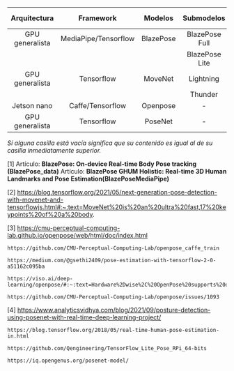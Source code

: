 

| Arquitectura    | Framework             | Modelos    | Submodelos     | Puntos clave | fps   | url/artículo |
| :-------------: | :-------------------: | :--------: | :------------: | :----------: | :---: | :----------: |
| GPU generalista | MediaPipe/Tensorflow  | BlazePose  | BlazePose Full |      33      |   10  |      [1]     |
|                 |                       |            | BlazePose Lite |      33      |   31  |      [1]     |
| GPU generalista | Tensorflow            | MoveNet    | Lightning      |      17      |  >50  |      [2]     |
|                 |                       |            | Thunder        |      17      |  >30  |      [2]     |
| Jetson nano     | Caffe/Tensorflow      | Openpose   |        -       |      135     |   10  |      [3]     |
| GPU generalista | Tensorflow            | PoseNet    |        -       |      17      |  ~10  |      [4]     |




*Si alguna casilla está vacía significa que su contenido es igual al de su casilla inmediatamente superior.*


[1] Artículo: **BlazePose: On-device Real-time Body Pose tracking (BlazePose_data)**
    Artículo: **BlazePose GHUM Holistic: Real-time 3D Human Landmarks and Pose Estimation(BlazePoseMediaPipe)**
    
    
[2] 
    https://blog.tensorflow.org/2021/05/next-generation-pose-detection-with-movenet-and-tensorflowjs.html#:~:text=MoveNet%20is%20an%20ultra%20fast,17%20keypoints%20of%20a%20body.     
    

[3] 
    https://cmu-perceptual-computing-lab.github.io/openpose/web/html/doc/index.html
    
    https://github.com/CMU-Perceptual-Computing-Lab/openpose_caffe_train

    https://medium.com/@gsethi2409/pose-estimation-with-tensorflow-2-0-a51162c095ba
    
    https://viso.ai/deep-learning/openpose/#:~:text=Hardware%2Dwise%2C%20OpenPose%20supports%20different,Mac%2C%20and%20Nvidia%20Jetson%20TX2.
    
    https://github.com/CMU-Perceptual-Computing-Lab/openpose/issues/1093
    
   
[4] 
    https://www.analyticsvidhya.com/blog/2021/09/posture-detection-using-posenet-with-real-time-deep-learning-project/

    https://blog.tensorflow.org/2018/05/real-time-human-pose-estimation-in.html
    
    https://github.com/Qengineering/TensorFlow_Lite_Pose_RPi_64-bits
    
    https://iq.opengenus.org/posenet-model/
